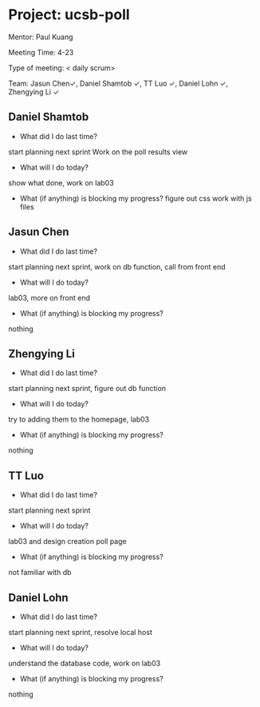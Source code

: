 # Project: ucsb-poll

Mentor: Paul Kuang 

Meeting Time: 4-23

Type of meeting: < daily scrum> 

Team: Jasun Chen✓, Daniel Shamtob ✓, TT Luo ✓, Daniel Lohn ✓, Zhengying Li ✓




## Daniel Shamtob
- What did I do last time?

start planning next sprint Work on the poll results view

- What will I do today?

show what done, work on lab03


- What (if anything) is blocking my progress?
figure out css work with js files


## Jasun Chen
- What did I do last time?

start planning next sprint, work on db function, call from front end

- What will I do today?

lab03, more on front end

- What (if anything) is blocking my progress?

nothing


## Zhengying Li
- What did I do last time?

start planning next sprint, figure out db function 

- What will I do today?

try to adding them to the homepage, lab03

- What (if anything) is blocking my progress?

nothing

## TT Luo
- What did I do last time?

start planning next sprint

- What will I do today?

lab03 and design creation poll page

- What (if anything) is blocking my progress?

not familiar with db


## Daniel Lohn
- What did I do last time?

start planning next sprint, resolve local host


- What will I do today?

understand the database code, work on lab03

- What (if anything) is blocking my progress?

nothing


